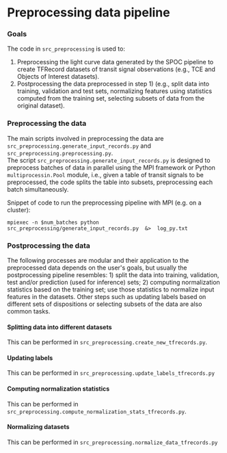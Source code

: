 # Preprocessing data pipeline

### Goals

The code in `src_preprocessing` is used to:

1. Preprocessing the light curve data generated by the SPOC pipeline to create TFRecord datasets of transit signal
   observations (e.g., TCE and Objects of Interest datasets).
2. Postprocessing the data preprocessed in step 1) (e.g., split data into training, validation and test sets,
   normalizing features using statistics computed from the training set, selecting subsets of data from the original
   dataset).

### Preprocessing the data

The main scripts involved in preprocessing the data are `src_preprocessing.generate_input_records.py`
and `src_preprocessing.preprocessing.py`.\
The script `src_preprocessing.generate_input_records.py` is designed to preprocess batches of data in parallel using the
MPI framework or Python `multiprocessin.Pool` module, i.e., given a table of transit signals to be preprocessed, the
code splits the table into subsets, preprocessing each batch simultaneously.

Snippet of code to run the preprocessing pipeline with MPI (e.g. on a cluster):

```shell
mpiexec -n $num_batches python src_preprocessing/generate_input_records.py  &>  log_py.txt
```

### Postprocessing the data

The following processes are modular and their application to the preprocessed data depends on the user's goals, but
usually the postprocessing pipeline resembles: 1) split the data into training, validation, test and/or prediction
(used for inference) sets; 2) computing normalization statistics based on the training set; use those statistics to
normalize input features in the datasets. Other steps such as updating labels based on different sets of dispositions or
selecting subsets of the data are also common tasks.

#### Splitting data into different datasets

This can be performed in `src_preprocessing.create_new_tfrecords.py`.

#### Updating labels

This can be performed in `src_preprocessing.update_labels_tfrecords.py`

#### Computing normalization statistics

This can be performed in `src_preprocessing.compute_normalization_stats_tfrecords.py`.

#### Normalizing datasets

This can be performed in `src_preprocessing.normalize_data_tfrecords.py`